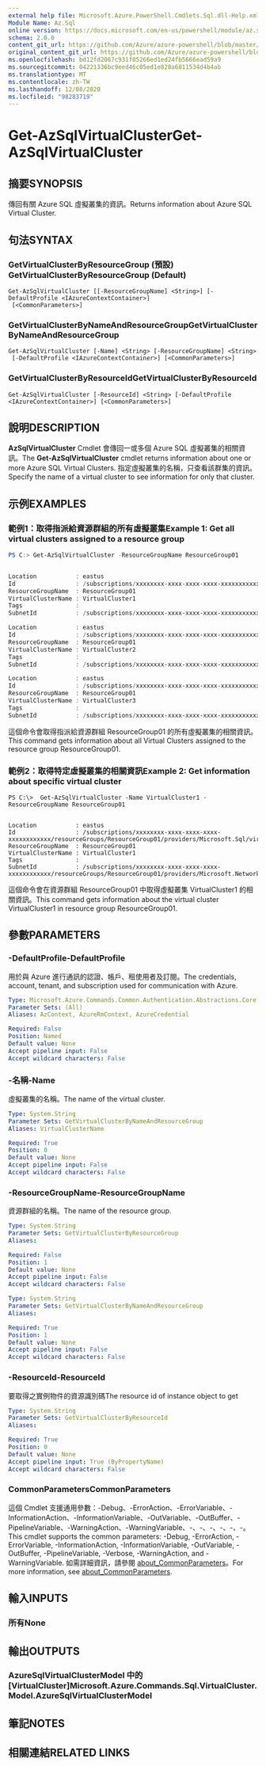```yaml
---
external help file: Microsoft.Azure.PowerShell.Cmdlets.Sql.dll-Help.xml
Module Name: Az.Sql
online version: https://docs.microsoft.com/en-us/powershell/module/az.sql/get-azsqlvirtualcluster
schema: 2.0.0
content_git_url: https://github.com/Azure/azure-powershell/blob/master/src/Sql/Sql/help/Get-AzSqlVirtualCluster.md
original_content_git_url: https://github.com/Azure/azure-powershell/blob/master/src/Sql/Sql/help/Get-AzSqlVirtualCluster.md
ms.openlocfilehash: bd12fd2067c931f05266ed1ed24fb5666ead59a9
ms.sourcegitcommit: 04221336bc9eed46c05ed1e828a6811534d4b4ab
ms.translationtype: MT
ms.contentlocale: zh-TW
ms.lasthandoff: 12/08/2020
ms.locfileid: "98283719"
---
```

# <span data-ttu-id="cee61-101">Get-AzSqlVirtualCluster</span><span class="sxs-lookup"><span data-stu-id="cee61-101">Get-AzSqlVirtualCluster</span></span>

## <span data-ttu-id="cee61-102">摘要</span><span class="sxs-lookup"><span data-stu-id="cee61-102">SYNOPSIS</span></span>
<span data-ttu-id="cee61-103">傳回有關 Azure SQL 虛擬叢集的資訊。</span><span class="sxs-lookup"><span data-stu-id="cee61-103">Returns information about Azure SQL Virtual Cluster.</span></span>

## <span data-ttu-id="cee61-104">句法</span><span class="sxs-lookup"><span data-stu-id="cee61-104">SYNTAX</span></span>

### <span data-ttu-id="cee61-105">GetVirtualClusterByResourceGroup (預設) </span><span class="sxs-lookup"><span data-stu-id="cee61-105">GetVirtualClusterByResourceGroup (Default)</span></span>
```
Get-AzSqlVirtualCluster [[-ResourceGroupName] <String>] [-DefaultProfile <IAzureContextContainer>]
 [<CommonParameters>]
```

### <span data-ttu-id="cee61-106">GetVirtualClusterByNameAndResourceGroup</span><span class="sxs-lookup"><span data-stu-id="cee61-106">GetVirtualClusterByNameAndResourceGroup</span></span>
```
Get-AzSqlVirtualCluster [-Name] <String> [-ResourceGroupName] <String>
 [-DefaultProfile <IAzureContextContainer>] [<CommonParameters>]
```

### <span data-ttu-id="cee61-107">GetVirtualClusterByResourceId</span><span class="sxs-lookup"><span data-stu-id="cee61-107">GetVirtualClusterByResourceId</span></span>
```
Get-AzSqlVirtualCluster [-ResourceId] <String> [-DefaultProfile <IAzureContextContainer>] [<CommonParameters>]
```

## <span data-ttu-id="cee61-108">說明</span><span class="sxs-lookup"><span data-stu-id="cee61-108">DESCRIPTION</span></span>
<span data-ttu-id="cee61-109">**AzSqlVirtualCluster** Cmdlet 會傳回一或多個 Azure SQL 虛擬叢集的相關資訊。</span><span class="sxs-lookup"><span data-stu-id="cee61-109">The **Get-AzSqlVirtualCluster** cmdlet returns information about one or more Azure SQL Virtual Clusters.</span></span>
<span data-ttu-id="cee61-110">指定虛擬叢集的名稱，只查看該群集的資訊。</span><span class="sxs-lookup"><span data-stu-id="cee61-110">Specify the name of a virtual cluster to see information for only that cluster.</span></span>

## <span data-ttu-id="cee61-111">示例</span><span class="sxs-lookup"><span data-stu-id="cee61-111">EXAMPLES</span></span>

### <span data-ttu-id="cee61-112">範例1：取得指派給資源群組的所有虛擬叢集</span><span class="sxs-lookup"><span data-stu-id="cee61-112">Example 1: Get all virtual clusters assigned to a resource group</span></span>
```powershell
PS C:> Get-AzSqlVirtualCluster -ResourceGroupName ResourceGroup01


Location           : eastus
Id                 : /subscriptions/xxxxxxxx-xxxx-xxxx-xxxx-xxxxxxxxxxxx/resourceGroups/ResourceGroup01/providers/Microsoft.Sql/virtualClusters/VirtualCluster1
ResourceGroupName  : ResourceGroup01
VirtualClusterName : VirtualCluster1
Tags               :
SubnetId           : /subscriptions/xxxxxxxx-xxxx-xxxx-xxxx-xxxxxxxxxxxx/resourceGroups/ResourceGroup01/providers/Microsoft.Network/virtualNetworks/vnet_name/subnets/subnet_name1

Location           : eastus
Id                 : /subscriptions/xxxxxxxx-xxxx-xxxx-xxxx-xxxxxxxxxxxx/resourceGroups/ResourceGroup01/providers/Microsoft.Sql/virtualClusters/VirtualCluster2
ResourceGroupName  : ResourceGroup01
VirtualClusterName : VirtualCluster2
Tags               :
SubnetId           : /subscriptions/xxxxxxxx-xxxx-xxxx-xxxx-xxxxxxxxxxxx/resourceGroups/ResourceGroup01/providers/Microsoft.Network/virtualNetworks/vnet_name/subnets/subnet_name2

Location           : eastus
Id                 : /subscriptions/xxxxxxxx-xxxx-xxxx-xxxx-xxxxxxxxxxxx/resourceGroups/ResourceGroup01/providers/Microsoft.Sql/virtualClusters/VirtualCluster3
ResourceGroupName  : ResourceGroup01
VirtualClusterName : VirtualCluster3
Tags               :
SubnetId           : /subscriptions/xxxxxxxx-xxxx-xxxx-xxxx-xxxxxxxxxxxx/resourceGroups/ResourceGroup01/providers/Microsoft.Network/virtualNetworks/vnet_name/subnets/subnet_name3
```

<span data-ttu-id="cee61-113">這個命令會取得指派給資源群組 ResourceGroup01 的所有虛擬叢集的相關資訊。</span><span class="sxs-lookup"><span data-stu-id="cee61-113">This command gets information about all Virtual Clusters assigned to the resource group ResourceGroup01.</span></span>

### <span data-ttu-id="cee61-114">範例2：取得特定虛擬叢集的相關資訊</span><span class="sxs-lookup"><span data-stu-id="cee61-114">Example 2: Get information about specific virtual cluster</span></span>
```
PS C:\>  Get-AzSqlVirtualCluster -Name VirtualCluster1 -ResourceGroupName ResourceGroup01


Location           : eastus
Id                 : /subscriptions/xxxxxxxx-xxxx-xxxx-xxxx-xxxxxxxxxxxx/resourceGroups/ResourceGroup01/providers/Microsoft.Sql/virtualClusters/VirtualCluster1
ResourceGroupName  : ResourceGroup01
VirtualClusterName : VirtualCluster1
Tags               :
SubnetId           : /subscriptions/xxxxxxxx-xxxx-xxxx-xxxx-xxxxxxxxxxxx/resourceGroups/ResourceGroup01/providers/Microsoft.Network/virtualNetworks/vnet_name/subnets/subnet_name1
```

<span data-ttu-id="cee61-115">這個命令會在資源群組 ResourceGroup01 中取得虛擬叢集 VirtualCluster1 的相關資訊。</span><span class="sxs-lookup"><span data-stu-id="cee61-115">This command gets information about the virtual cluster VirtualCluster1 in resource group ResourceGroup01.</span></span>

## <span data-ttu-id="cee61-116">參數</span><span class="sxs-lookup"><span data-stu-id="cee61-116">PARAMETERS</span></span>

### <span data-ttu-id="cee61-117">-DefaultProfile</span><span class="sxs-lookup"><span data-stu-id="cee61-117">-DefaultProfile</span></span>
<span data-ttu-id="cee61-118">用於與 Azure 進行通訊的認證、帳戶、租使用者及訂閱。</span><span class="sxs-lookup"><span data-stu-id="cee61-118">The credentials, account, tenant, and subscription used for communication with Azure.</span></span>

```yaml
Type: Microsoft.Azure.Commands.Common.Authentication.Abstractions.Core.IAzureContextContainer
Parameter Sets: (All)
Aliases: AzContext, AzureRmContext, AzureCredential

Required: False
Position: Named
Default value: None
Accept pipeline input: False
Accept wildcard characters: False
```

### <span data-ttu-id="cee61-119">-名稱</span><span class="sxs-lookup"><span data-stu-id="cee61-119">-Name</span></span>
<span data-ttu-id="cee61-120">虛擬叢集的名稱。</span><span class="sxs-lookup"><span data-stu-id="cee61-120">The name of the virtual cluster.</span></span>

```yaml
Type: System.String
Parameter Sets: GetVirtualClusterByNameAndResourceGroup
Aliases: VirtualClusterName

Required: True
Position: 0
Default value: None
Accept pipeline input: False
Accept wildcard characters: False
```

### <span data-ttu-id="cee61-121">-ResourceGroupName</span><span class="sxs-lookup"><span data-stu-id="cee61-121">-ResourceGroupName</span></span>
<span data-ttu-id="cee61-122">資源群組的名稱。</span><span class="sxs-lookup"><span data-stu-id="cee61-122">The name of the resource group.</span></span>

```yaml
Type: System.String
Parameter Sets: GetVirtualClusterByResourceGroup
Aliases:

Required: False
Position: 1
Default value: None
Accept pipeline input: False
Accept wildcard characters: False
```

```yaml
Type: System.String
Parameter Sets: GetVirtualClusterByNameAndResourceGroup
Aliases:

Required: True
Position: 1
Default value: None
Accept pipeline input: False
Accept wildcard characters: False
```

### <span data-ttu-id="cee61-123">-ResourceId</span><span class="sxs-lookup"><span data-stu-id="cee61-123">-ResourceId</span></span>
<span data-ttu-id="cee61-124">要取得之實例物件的資源識別碼</span><span class="sxs-lookup"><span data-stu-id="cee61-124">The resource id of instance object to get</span></span>

```yaml
Type: System.String
Parameter Sets: GetVirtualClusterByResourceId
Aliases:

Required: True
Position: 0
Default value: None
Accept pipeline input: True (ByPropertyName)
Accept wildcard characters: False
```

### <span data-ttu-id="cee61-125">CommonParameters</span><span class="sxs-lookup"><span data-stu-id="cee61-125">CommonParameters</span></span>
<span data-ttu-id="cee61-126">這個 Cmdlet 支援通用參數：-Debug、-ErrorAction、-ErrorVariable、-InformationAction、-InformationVariable、-OutVariable、-OutBuffer、-PipelineVariable、-WarningAction、-WarningVariable、-、-、-、-、-、-。</span><span class="sxs-lookup"><span data-stu-id="cee61-126">This cmdlet supports the common parameters: -Debug, -ErrorAction, -ErrorVariable, -InformationAction, -InformationVariable, -OutVariable, -OutBuffer, -PipelineVariable, -Verbose, -WarningAction, and -WarningVariable.</span></span> <span data-ttu-id="cee61-127">如需詳細資訊，請參閱 [about_CommonParameters](http://go.microsoft.com/fwlink/?LinkID=113216)。</span><span class="sxs-lookup"><span data-stu-id="cee61-127">For more information, see [about_CommonParameters](http://go.microsoft.com/fwlink/?LinkID=113216).</span></span>

## <span data-ttu-id="cee61-128">輸入</span><span class="sxs-lookup"><span data-stu-id="cee61-128">INPUTS</span></span>

### <span data-ttu-id="cee61-129">所有</span><span class="sxs-lookup"><span data-stu-id="cee61-129">None</span></span>

## <span data-ttu-id="cee61-130">輸出</span><span class="sxs-lookup"><span data-stu-id="cee61-130">OUTPUTS</span></span>

### <span data-ttu-id="cee61-131">AzureSqlVirtualClusterModel 中的 [VirtualCluster]</span><span class="sxs-lookup"><span data-stu-id="cee61-131">Microsoft.Azure.Commands.Sql.VirtualCluster.Model.AzureSqlVirtualClusterModel</span></span>

## <span data-ttu-id="cee61-132">筆記</span><span class="sxs-lookup"><span data-stu-id="cee61-132">NOTES</span></span>

## <span data-ttu-id="cee61-133">相關連結</span><span class="sxs-lookup"><span data-stu-id="cee61-133">RELATED LINKS</span></span>
